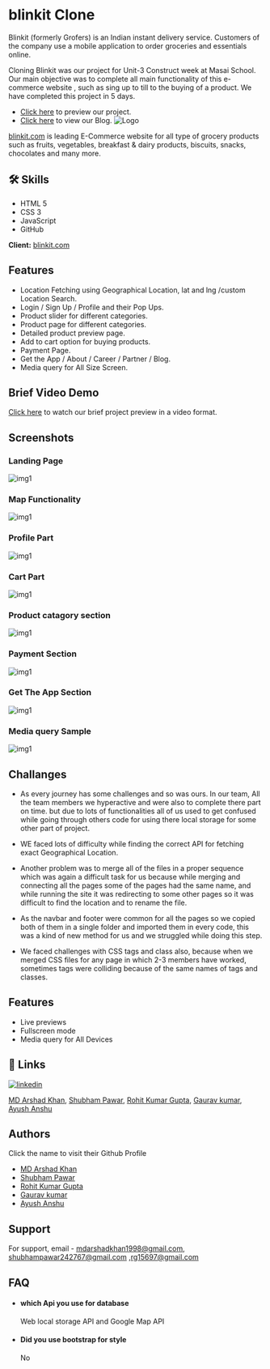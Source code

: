 # blinkit Clone
Blinkit (formerly Grofers) is an Indian instant delivery service. Customers of the company use a mobile application to order groceries and essentials online.

Cloning Blinkit was our project for Unit-3 Construct week at Masai School. Our main objective was to complete all main functionality of this e-commerce website , such as sing up to till to the buying of a product. 
We have completed this project in 5 days.

- [Click here](https://blink-it-by-arshad-gaurav-ayush-rohit-shubham.netlify.app/) to preview our project.
- [Click here](https://medium.com/@rg15697/second-construct-week-and-a-new-experience-c71af930eb80) to view our Blog.
![Logo](https://is3-ssl.mzstatic.com/image/thumb/Purple116/v4/84/6e/03/846e03c3-6020-579b-1782-f4bd346a09e2/AppIconRelease-0-0-1x_U007emarketing-0-0-0-5-0-0-sRGB-0-0-0-GLES2_U002c0-512MB-85-220-0-0.png/1200x630wa.png)

[blinkit.com](https://blinkit.com/) is leading E-Commerce website for all type of grocery products such as fruits, vegetables, breakfast & dairy products, biscuits, snacks, chocolates and many more.
## 🛠 Skills
- HTML 5
- CSS 3 
- JavaScript
- GitHub

**Client:** 
[blinkit.com](https://blinkit.com/)

## Features
- Location Fetching using Geographical Location, lat and lng /custom Location Search.
- Login / Sign Up / Profile and their Pop Ups.
- Product slider for different categories.
- Product page for different categories.
- Detailed product preview page.
- Add to cart option for buying products.
- Payment Page.
- Get the App / About / Career / Partner / Blog.
- Media query for All Size Screen.

## Brief Video Demo
[Click here](https://drive.google.com/file/d/14Mdp1t-qx7PQNswqESkQ7xNz22mdp9GT/view?usp=sharing) to watch our brief project preview in a video format.

## Screenshots
### Landing Page
![img1](/images/img1.png)
### Map Functionality
![img1](/images/img2.png)
### Profile Part
![img1](/images/img3.png)
### Cart Part
![img1](/images/img4.png)
### Product catagory section
![img1](/images/img5.png)
### Payment Section
![img1](/images/img6.png)
### Get The App Section
![img1](/images/img7.png)
### Media query Sample
![img1](/images/img8.png)

## Challanges

- As every journey has some challenges and so was ours. In our team, All the team members we hyperactive and were also to complete there part on time. but due to lots of functionalities all of us used to get confused while going through others code for using there local storage for some other part of project.

- WE faced lots of difficulty while finding the correct API for fetching exact Geographical Location.

- Another problem was to merge all of the files in a proper sequence which was again a difficult task for us because while merging and connecting all the pages some of the pages had the same name, and while running the site it was redirecting to some other pages so it was difficult to find the location and to rename the file.

- As the navbar and footer were common for all the pages so we copied both of them in a single folder and imported them in every code, this was a kind of new method for us and we struggled while doing this step.

- We faced challenges with CSS tags and class also, because when we merged CSS files for any page in which 2-3 members have worked, sometimes tags were colliding because of the same names of tags and classes.



## Features
- Live previews
- Fullscreen mode
- Media query for All Devices

## 🔗 Links

[![linkedin](https://img.shields.io/badge/linkedin-0A66C2?style=for-the-badge&logo=linkedin&logoColor=white)](https://www.linkedin.com/in/arshad-khan-350206154/)


[MD Arshad Khan](https://www.linkedin.com/in/arshad-khan-350206154/), 
[Shubham Pawar](linkedin.com/in/shubham-pawar-2b7a30124), 
[Rohit Kumar Gupta](https://www.linkedin.com/in/rohit-gupta-06a445181/), 
[Gaurav kumar](https://www.linkedin.com/in/rohit-sahu-3a0406179), 
[Ayush Anshu](https://www.linkedin.com/in/ayush-anshu-631ba8189/)

## Authors
Click the name to visit their Github Profile
- [MD Arshad Khan](https://github.com/mdarshadkhan1998)
- [Shubham Pawar](https://github.com/Shubh-Pawar007)
- [Rohit Kumar Gupta](https://github.com/rg15697)
- [Gaurav kumar](https://github.com/gauravkrs)
- [Ayush Anshu](https://github.com/ayushanshu001)

## Support

For support, email - mdarshadkhan1998@gmail.com, shubhampawar242767@gmail.com ,rg15697@gmail.com

## FAQ

- #### which Api you use for database
    Web local storage API and Google Map API
- #### Did you use bootstrap for style
    No

